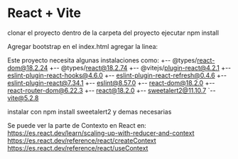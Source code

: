# React + Vite
clonar el proyecto
dentro de la carpeta del proyecto ejecutar 
npm install

Agregar bootstrap
en el index.html agregar la linea:
<link href="https://cdn.jsdelivr.net/npm/bootstrap@5.3.3/dist/css/bootstrap.min.css" rel="stylesheet" integrity="sha384-QWTKZyjpPEjISv5WaRU9OFeRpok6YctnYmDr5pNlyT2bRjXh0JMhjY6hW+ALEwIH" crossorigin="anonymous">

Este proyecto necesita algunas instalaciones como:
+-- @types/react-dom@18.2.24
+-- @types/react@18.2.74
+-- @vitejs/plugin-react@4.2.1
+-- eslint-plugin-react-hooks@4.6.0
+-- eslint-plugin-react-refresh@0.4.6
+-- eslint-plugin-react@7.34.1
+-- eslint@8.57.0
+-- react-dom@18.2.0
+-- react-router-dom@6.22.3
+-- react@18.2.0
+-- sweetalert2@11.10.7
`-- vite@5.2.8

instalar con
npm install sweetalert2 y demas necesarias

Se puede ver la parte de Contexto en React en:
https://es.react.dev/learn/scaling-up-with-reducer-and-context
https://es.react.dev/reference/react/createContext
https://es.react.dev/reference/react/useContext


